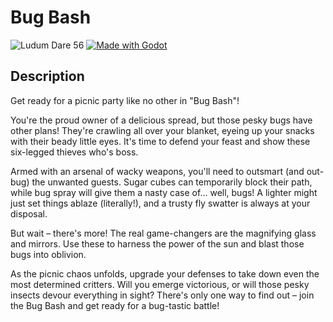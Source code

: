 # Bug Bash

![Ludum Dare 56](https://img.shields.io/badge/LudumDare-56-f79122?labelColor=ee5533&link=https%3A%2F%2Fldjam.com%2Fevents%2Fludum-dare%2F56) [![Made with Godot](https://img.shields.io/badge/Made%20with-Godot-478CBF?style=flat&logo=godot%20engine&logoColor=white)](https://godotengine.org)

## Description

Get ready for a picnic party like no other in "Bug Bash"!

You're the proud owner of a delicious spread, but those pesky bugs have other plans! They're crawling all over your blanket, eyeing up your snacks with their beady little eyes. It's time to defend your feast and show these six-legged thieves who's boss.

Armed with an arsenal of wacky weapons, you'll need to outsmart (and out-bug) the unwanted guests. Sugar cubes can temporarily block their path, while bug spray will give them a nasty case of... well, bugs! A lighter might just set things ablaze (literally!), and a trusty fly swatter is always at your disposal.

But wait – there's more! The real game-changers are the magnifying glass and mirrors. Use these to harness the power of the sun and blast those bugs into oblivion.

As the picnic chaos unfolds, upgrade your defenses to take down even the most determined critters. Will you emerge victorious, or will those pesky insects devour everything in sight? There's only one way to find out – join the Bug Bash and get ready for a bug-tastic battle!